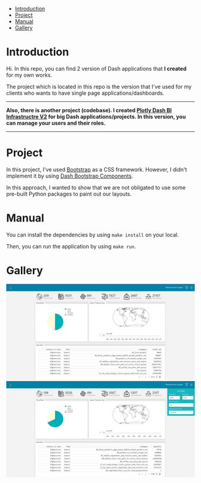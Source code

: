- [Introduction](#introduction)
- [Project](#project)
- [Manual](#manual)
- [Gallery](#gallery)

# Introduction

Hi. In this repo, you can find 2 version of Dash applications that **I created** for my own works. 

The project which is located in this repo is the version that I've used for my clients who wants to have single page applications/dashboards.

---

**Also, there is another project (codebase). I created [Plotly Dash BI Infrastructre V2](https://github.com/mebaysan/Plotly-Dash-BI-Infrastructre-V2) for big Dash applications/projects. In this version, you can manage your users and their roles.**

---

# Project

In this project, I've used [Bootstrap](https://getbootstrap.com/) as a CSS framework. However, I didn't implement it by using [Dash Bootstrap Components](https://dash-bootstrap-components.opensource.faculty.ai/). 

In this approach, I wanted to show that we are not obligated to use some pre-built Python packages to paint out our layouts.

# Manual

You can install the dependencies by using `make install` on your local.

Then, you can run the application by using `make run`.

# Gallery
![1](./assets/1.png)
![2](./assets/2.png)